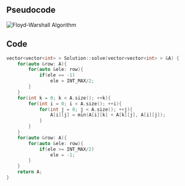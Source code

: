 ## Pseudocode   

![Floyd-Warshall Algorithm](https://user-images.githubusercontent.com/26141133/76058948-a6256d00-5fa3-11ea-942e-0c923a9aa409.png)

## Code  

```cpp
vector<vector<int> > Solution::solve(vector<vector<int> > &A) {
    for(auto &row: A){
        for(auto &ele: row){
            if(ele == -1)
                ele = INT_MAX/2;
        }
    }
    for(int k = 0; k < A.size(); ++k){
        for(int i = 0; i < A.size(); ++i){
            for(int j = 0; j < A.size(); ++j){
                A[i][j] = min(A[i][k] + A[k][j], A[i][j]);
            }
        }
    }
    for(auto &row: A){
        for(auto &ele: row){
            if(ele >= INT_MAX/2)
                ele = -1;
        }
    }
    return A;
}
```
